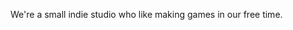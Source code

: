 We're a small indie studio who like making games in our free time.

<!---
TurtleshellInteractive/TurtleshellInteractive is a ✨ special ✨ repository because its `README.md` (this file) appears on your GitHub profile.
You can click the Preview link to take a look at your changes.
--->
